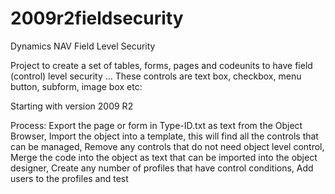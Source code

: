 2009r2fieldsecurity
===================

Dynamics NAV Field Level Security

Project to create a set of tables, forms, pages and codeunits to have field (control) level security ...
These controls are text box, checkbox, menu button, subform, image box etc:

Starting with version 2009 R2

Process:
Export the page or form in Type-ID.txt as text from the Object Browser, Import the object into a template, this will find all the controls that can be managed, Remove any controls that do not need object level control, Merge the code into the object as text that can be imported into the object designer, Create any number of profiles that have control conditions,  Add users to the profiles and test   
